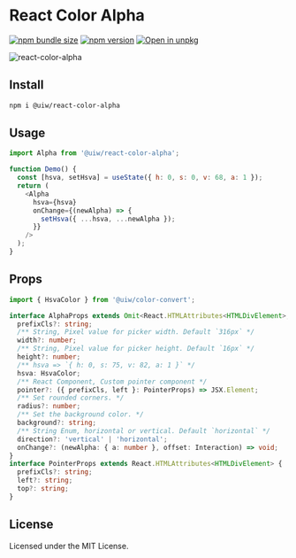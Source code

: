 React Color Alpha
===

[![npm bundle size](https://img.shields.io/bundlephobia/minzip/@uiw/react-color-alpha)](https://bundlephobia.com/package/@uiw/react-color-alpha) [![npm version](https://img.shields.io/npm/v/@uiw/react-color-alpha.svg)](https://www.npmjs.com/package/@uiw/react-color-alpha) [![Open in unpkg](https://img.shields.io/badge/Open%20in-unpkg-blue)](https://uiwjs.github.io/npm-unpkg/#/pkg/@uiw/react-color/file/README.md)

![react-color-alpha](https://user-images.githubusercontent.com/1680273/125951872-e44340be-8406-4c80-8037-0c22d63708ee.png)

## Install

```bash
npm i @uiw/react-color-alpha
```

## Usage

```js
import Alpha from '@uiw/react-color-alpha';

function Demo() {
  const [hsva, setHsva] = useState({ h: 0, s: 0, v: 68, a: 1 });
  return (
    <Alpha
      hsva={hsva}
      onChange={(newAlpha) => {
        setHsva({ ...hsva, ...newAlpha });
      }}
    />
  );
}
```

## Props

```ts
import { HsvaColor } from '@uiw/color-convert';

interface AlphaProps extends Omit<React.HTMLAttributes<HTMLDivElement>, 'onChange'> {
  prefixCls?: string;
  /** String, Pixel value for picker width. Default `316px` */
  width?: number;
  /** String, Pixel value for picker height. Default `16px` */
  height?: number;
  /** hsva => `{ h: 0, s: 75, v: 82, a: 1 }` */
  hsva: HsvaColor;
  /** React Component, Custom pointer component */
  pointer?: ({ prefixCls, left }: PointerProps) => JSX.Element;
  /** Set rounded corners. */
  radius?: number;
  /** Set the background color. */
  background?: string;
  /** String Enum, horizontal or vertical. Default `horizontal` */
  direction?: 'vertical' | 'horizontal';
  onChange?: (newAlpha: { a: number }, offset: Interaction) => void;
}
interface PointerProps extends React.HTMLAttributes<HTMLDivElement> {
  prefixCls?: string;
  left?: string;
  top?: string;
}
```

<!--footer-dividing-->

## License

Licensed under the MIT License.
